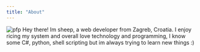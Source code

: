 ```yaml
---
title: "About"
---
```


![pfp](https://raw.githubusercontent.com/sheeepdev/website/main/img/pfp.png)
Hey there! Im sheep, a web developer from Zagreb, Croatia. I enjoy ricing my system and overall love technology and programming, I know some C#, python, shell scripting but im always trying to learn new things :)
